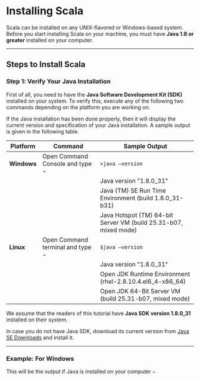 # Installing Scala

Scala can be installed on any UNIX-flavored or Windows-based system. Before you start installing Scala on your machine, you must have **Java 1.8 or greater** installed on your computer.

---

## Steps to Install Scala

### Step 1: Verify Your Java Installation

First of all, you need to have the **Java Software Development Kit (SDK)** installed on your system. To verify this, execute any of the following two commands depending on the platform you are working on.

If the Java installation has been done properly, then it will display the current version and specification of your Java installation. A sample output is given in the following table.

| **Platform** | **Command**                  | **Sample Output**                                                                                                                                      |
|--------------|------------------------------|--------------------------------------------------------------------------------------------------------------------------------------------------------|
| **Windows**  | Open Command Console and type − | `>java –version`                                                                                                                                       |
|              |                              | Java version "1.8.0_31"                                                                                                                                |
|              |                              | Java (TM) SE Run Time Environment (build 1.8.0_31-b31)                                                                                                  |
|              |                              | Java Hotspot (TM) 64-bit Server VM (build 25.31-b07, mixed mode)                                                                                        |
| **Linux**    | Open Command terminal and type − | `$java –version`                                                                                                                                       |
|              |                              | Java version "1.8.0_31"                                                                                                                                |
|              |                              | Open JDK Runtime Environment (rhel-2.8.10.4.el6_4-x86_64)                                                                                               |
|              |                              | Open JDK 64-Bit Server VM (build 25.31-b07, mixed mode)                                                                                                |


We assume that the readers of this tutorial have **Java SDK version 1.8.0_31** installed on their system.

In case you do not have Java SDK, download its current version from [Java SE Downloads](http://www.oracle.com/technetwork/java/javase/downloads/index.html) and install it.

---

### Example: For Windows

This will be the output if Java is installed on your computer −

